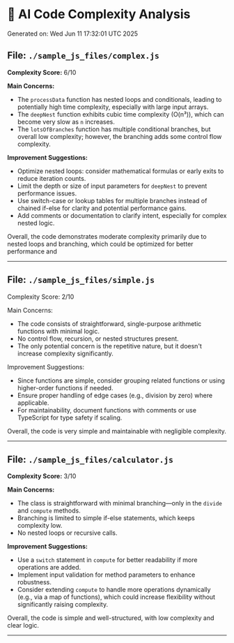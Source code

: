 # 🤖 AI Code Complexity Analysis

Generated on: Wed Jun 11 17:32:01 UTC 2025

## File: `./sample_js_files/complex.js`

**Complexity Score:** 6/10

**Main Concerns:**
- The `processData` function has nested loops and conditionals, leading to potentially high time complexity, especially with large input arrays.
- The `deepNest` function exhibits cubic time complexity (O(n³)), which can become very slow as `n` increases.
- The `lotsOfBranches` function has multiple conditional branches, but overall low complexity; however, the branching adds some control flow complexity.

**Improvement Suggestions:**
- Optimize nested loops: consider mathematical formulas or early exits to reduce iteration counts.
- Limit the depth or size of input parameters for `deepNest` to prevent performance issues.
- Use switch-case or lookup tables for multiple branches instead of chained if-else for clarity and potential performance gains.
- Add comments or documentation to clarify intent, especially for complex nested logic.

Overall, the code demonstrates moderate complexity primarily due to nested loops and branching, which could be optimized for better performance and

---

## File: `./sample_js_files/simple.js`

Complexity Score: 2/10

Main Concerns:
- The code consists of straightforward, single-purpose arithmetic functions with minimal logic.
- No control flow, recursion, or nested structures present.
- The only potential concern is the repetitive nature, but it doesn't increase complexity significantly.

Improvement Suggestions:
- Since functions are simple, consider grouping related functions or using higher-order functions if needed.
- Ensure proper handling of edge cases (e.g., division by zero) where applicable.
- For maintainability, document functions with comments or use TypeScript for type safety if scaling.

Overall, the code is very simple and maintainable with negligible complexity.

---

## File: `./sample_js_files/calculator.js`

**Complexity Score:** 3/10

**Main Concerns:**
- The class is straightforward with minimal branching—only in the `divide` and `compute` methods.
- Branching is limited to simple if-else statements, which keeps complexity low.
- No nested loops or recursive calls.

**Improvement Suggestions:**
- Use a `switch` statement in `compute` for better readability if more operations are added.
- Implement input validation for method parameters to enhance robustness.
- Consider extending `compute` to handle more operations dynamically (e.g., via a map of functions), which could increase flexibility without significantly raising complexity.

Overall, the code is simple and well-structured, with low complexity and clear logic.

---

